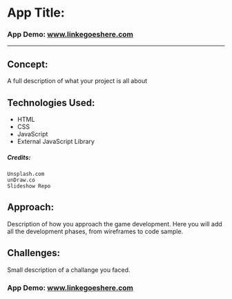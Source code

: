 
# App Title: 

### App Demo: www.linkegoeshere.com

---

## Concept:

A full description of what your project is all about 

## Technologies Used:

* HTML
* CSS
* JavaScript 
* External JavaScript Library

##### Credits:

    Unsplash.com
    unDraw.co
    Slideshow Repo

## Approach:

Description of how you approach the game development. Here you will add all the development phases, from wireframes to code sample. 

## Challenges:

Small description of a challange you faced. 

### App Demo: www.linkegoeshere.com
